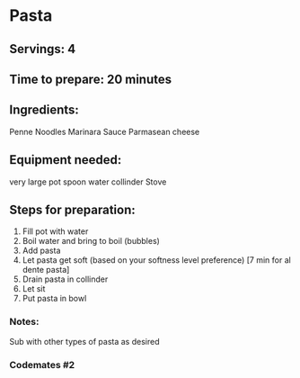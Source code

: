 # Pasta

## Servings: 4

## Time to prepare: 20 minutes

## Ingredients:
Penne Noodles
Marinara Sauce
Parmasean cheese


## Equipment needed:
very large pot
spoon
water
collinder 
Stove


## Steps for preparation:
1. Fill pot with water
2. Boil water and bring to boil (bubbles)
3. Add pasta
4. Let pasta get soft (based on your softness level preference) [7 min for al dente pasta]
5. Drain pasta in collinder
6. Let sit
7. Put pasta in bowl


### Notes:
Sub with other types of pasta as desired

### Codemates #2
